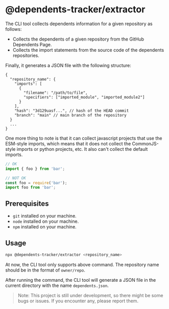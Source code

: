 # @dependents-tracker/extractor

The CLI tool collects dependents information for a given repository as follows:

- Collects the dependents of a given repository from the GitHub Dependents Page.
- Collects the import statements from the source code of the dependents repositories.

Finally, it generates a JSON file with the following structure:

```jsonc
{
  "repository_name": {
    "imports": [
      {
        "filename": "/path/to/file",
        "specifiers": ["imported_module", "imported_module2"]
      }
    ],
    "hash": "3d129uasf...", // hash of the HEAD commit
    "branch": "main" // main branch of the repository
  }
  ...
}
```

One more thing to note is that it can collect javascript projects that use the ESM-style imports, which means that it does not collect the CommonJS-style imports or python projects, etc. It also can't collect the default imports.

```javascript
// OK
import { foo } from 'bar';

// NOT OK
const foo = require('bar');
import foo from 'bar';
```

## Prerequisites

- `git` installed on your machine.
- `node` installed on your machine.
- `npm` installed on your machine.

## Usage

```bash
npx @dependents-tracker/extractor <repository_name>
```

At now, the CLI tool only supports above command. The repository name should be in the format of `owner/repo`.

After running the command, the CLI tool will generate a JSON file in the current directory with the name `dependents.json`.

> Note: This project is still under development, so there might be some bugs or issues. If you encounter any, please report them.

